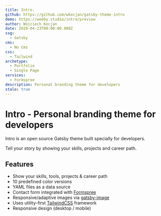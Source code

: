 ```yaml
---
title: Intro.
github: https://github.com/wkocjan/gatsby-theme-intro
demo: https://weeby.studio/intro/preview
author: Wojciech Kocjan
date: 2020-04-23T00:00:00.000Z
ssg:
  - Gatsby
cms:
  - No Cms
css:
  - Tailwind
archetype:
  - Portfolio
  - Single Page
services:
  - Formspree
description: Personal branding theme for developers
stale: true
---
```


# Intro - Personal branding theme for developers

Intro is an open source Gatsby theme built specially for developers.

Tell your story by showing your skills, projects and career path.

## Features

- Show your skills, tools, projects & career path
- 10 predefined color versions
- YAML files as a data source
- Contact form integrated with [Formspree](https://formspree.io/)
- Responsive/adaptive images via [gatsby-image](https://www.gatsbyjs.org/packages/gatsby-image/)
- Uses utility-first [TailwindCSS](https://tailwindcss.com/) framework
- Responsive design (desktop / mobile)
